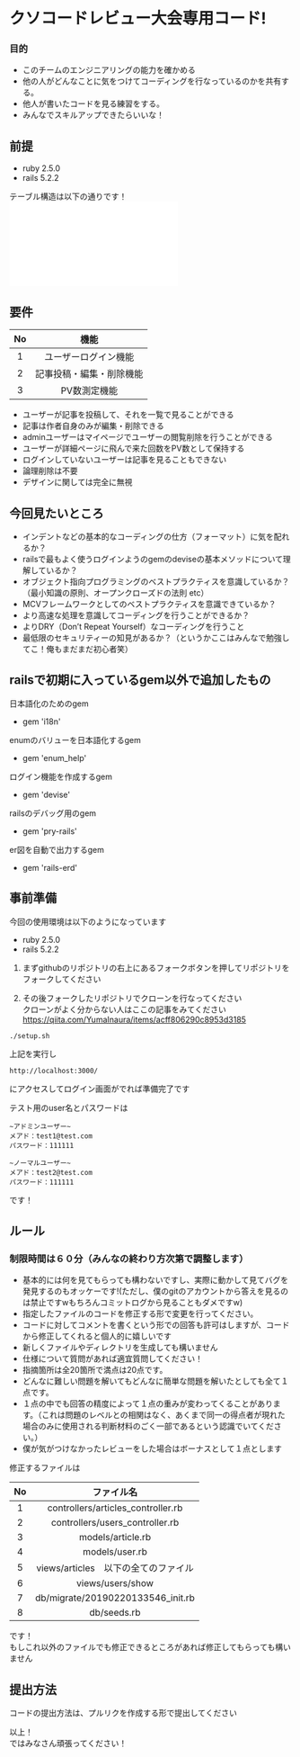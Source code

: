 # クソコードレビュー大会専用コード!
### 目的
- このチームのエンジニアリングの能力を確かめる  
- 他の人がどんなことに気をつけてコーディングを行なっているのかを共有する。  
- 他人が書いたコードを見る練習をする。  
- みんなでスキルアップできたらいいな！  

## 前提
- ruby 2.5.0  
- rails 5.2.2  

テーブル構造は以下の通りです！  
![テーブル構造](erd.pdf)  

## 要件
| No | 機能 |
|:------:|:------:|
| 1 | ユーザーログイン機能 |
| 2 | 記事投稿・編集・削除機能 |
| 3 | PV数測定機能 |

 - ユーザーが記事を投稿して、それを一覧で見ることができる  
 - 記事は作者自身のみが編集・削除できる  
 - adminユーザーはマイページでユーザーの閲覧削除を行うことができる
 - ユーザーが詳細ページに飛んで来た回数をPV数として保持する
 - ログインしていないユーザーは記事を見ることもできない  
 - 論理削除は不要  
 - デザインに関しては完全に無視  

## 今回見たいところ
 - インデントなどの基本的なコーディングの仕方（フォーマット）に気を配れるか？  
 - railsで最もよく使うログインようのgemのdeviseの基本メソッドについて理解しているか？  
 - オブジェクト指向プログラミングのベストプラクティスを意識しているか？（最小知識の原則、オープンクローズドの法則 etc）
 - MCVフレームワークとしてのベストプラクティスを意識できているか？
 - より高速な処理を意識してコーディングを行うことができるか？  
 - よりDRY（Don’t Repeat Yourself）なコーディングを行うこと
 - 最低限のセキュリティーの知見があるか？（というかここはみんなで勉強してこ！俺もまだまだ初心者笑）  

## railsで初期に入っているgem以外で追加したもの
日本語化のためのgem  
- gem 'i18n'  

enumのバリューを日本語化するgem    
- gem 'enum_help'  

ログイン機能を作成するgem  
- gem 'devise'  

railsのデバッグ用のgem  
- gem 'pry-rails'  

er図を自動で出力するgem  
- gem 'rails-erd'  

## 事前準備
今回の使用環境は以下のようになっています
 - ruby 2.5.0
 - rails 5.2.2  

1. まずgithubのリポジトリの右上にあるフォークボタンを押してリポジトリをフォークしてください

2. その後フォークしたリポジトリでクローンを行なってください  
クローンがよく分からない人はここの記事をみてください
https://qiita.com/YumaInaura/items/acff806290c8953d3185

```
./setup.sh
```

上記を実行し

```
http://localhost:3000/
```

にアクセスしてログイン画面がでれば準備完了です  

テスト用のuser名とパスワードは

```
~アドミンユーザー~
メアド：test1@test.com  
パスワード：111111

~ノーマルユーザー~
メアド：test2@test.com  
パスワード：111111
```

です！

## ルール
### 制限時間は６０分（みんなの終わり方次第で調整します）
 - 基本的には何を見てもらっても構わないですし、実際に動かして見てバグを発見するのもオッケーです!(ただし、僕のgitのアカウントから答えを見るのは禁止ですwもちろんコミットログから見ることもダメですw)
 - 指定したファイルのコードを修正する形で変更を行ってください。  
 - コードに対してコメントを書くという形での回答も許可はしますが、コードから修正してくれると個人的に嬉しいです
 - 新しくファイルやディレクトリを生成しても構いません  
 - 仕様について質問があれば適宜質問してください！  
 - 指摘箇所は全20箇所で満点は20点です。
 - どんなに難しい問題を解いてもどんなに簡単な問題を解いたとしても全て１点です。  
 - １点の中でも回答の精度によって１点の重みが変わってくることがあります。（これは問題のレベルとの相関はなく、あくまで同一の得点者が現れた場合のみに使用される判断材料のごく一部であるという認識でいてください。）  
 - 僕が気がつけなかったレビューをした場合はボーナスとして１点とします


修正するファイルは  

| No | ファイル名 |
|:------:|:------:|
| 1 | controllers/articles_controller.rb |
| 2 | controllers/users_controller.rb |
| 3 | models/article.rb |
| 4 | models/user.rb |
| 5 | views/articles　以下の全てのファイル |
| 6 | views/users/show |
| 7 | db/migrate/20190220133546_init.rb |
| 8 | db/seeds.rb |


です！  
もしこれ以外のファイルでも修正できるところがあれば修正してもらっても構いません

## 提出方法
コードの提出方法は、プルリクを作成する形で提出してください


以上！  
ではみなさん頑張ってください！
